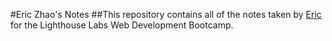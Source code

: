 #Eric Zhao's Notes
##This repository contains all of the notes taken by [Eric](https://github.com/froliceric0914) for the Lighthouse Labs Web Development Bootcamp.

